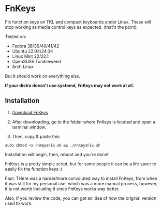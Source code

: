 # FnKeys

Fix function keys on TKL and compact keyboards under Linux. These will stop working as media control keys as expected. (that's the point)

Tested on:
- Fedora 38/39/40/41/42
- Ubuntu 22.04/24.04
- Linux Mint 22/22.1
- OpenSUSE Tumbleweed
- Arch Linux

But it should work on everything else.

**If your distro doesn't use systemd, FnKeys may not work at all.**

## Installation
1. [Download FnKeys](https://github.com/ivandfx/fnkeys/releases)

2. After downloading, go to the folder where FnKeys is located and open a terminal window.

3. Then, copy & paste this:

```
sudo chmod +x FnKeysFix.sh && ./FnKeysFix.sh
```

Installation will begin, then, reboot and you're done!

FnKeys is a pretty simple script, but for some people it can be a life saver to easily fix the function keys :)

Fact: THere was a harder/more convoluted way to install FnKeys, from when it was still for my personal use, which was a more manual process, however, it is not worth including it since FnKeys works way better.

Also, if you review the code, you can get an idea of ​​how the original version used to work.
